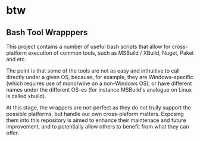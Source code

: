 # btw
Bash Tool Wrapppers
------

This project contains a number of useful bash scripts that allow for cross-platform execution of common tools, such as MSBuild / XBuild, Nuget, Paket and etc.

The point is that some of the tools are not as easy and inthuitive to call directly under a given OS, because, for example, they are Windows-specific (which requires use of mono/wine on a non-Windows OS), or have different names under the different OS-es (for instance MSBuild's analogue on Linux is called xbuild).

At this stage, the wrappers are not-perfect as they do not trully support the possible platforms, but handle our own cross-plaform matters. Exposing them into this repository is aimed to enhance their maintenace and future improvement, and to potentially allow others to benefit from what they can offer.
